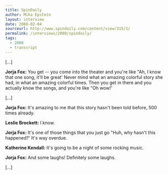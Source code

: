 ```yaml
---
title: SpinDaily 
author: Mika Epstein
layout: interview
date: 2008-02-04
sourceurl: http://www.spindaily.com/content/view/315/1/
permalink: /interviews/2008/spindaily/
tags:
  - 2008
  - transcript
---
```


[...]

**Jorja Fox:** You get -- you come into the theater and you're like "Ah, I know that one song, it'll be great' Never mind what an amazing colorful story she had, in what an amazing colorful times. Then you get in there and you actually know the songs, and you're like "Oh wow!'

[...]

**Jorja Fox:** It's amazing to me that this story hasn't been told before, 500 times already.

**Leslie Brockett:** I know.

**Jorja Fox:** It's one of those things that you just go "Huh, why hasn't this happened?' It's way overdue.

**Katherine Kendall:** It's going to be a night of some rocking music.

**Jorja Fox:** And some laughs! Definitely some laughs.

[...]  